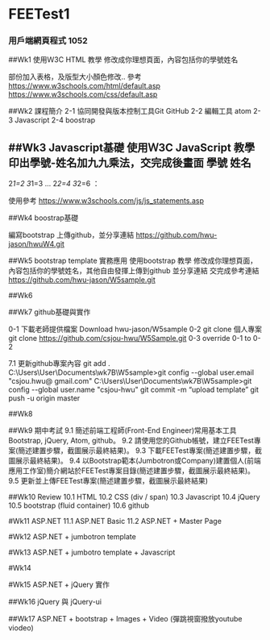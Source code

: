 # FEETest1
### 用戶端網頁程式 1052
##Wk1
使用Ｗ3C HTML 教學  修改成你理想頁面，內容包括你的學號姓名 <article> 部份加入表格，及版型大小顏色修改‥
參考
https://www.w3schools.com/html/default.asp
https://www.w3schools.com/css/default.asp


##Wk2 課程簡介
2-1 協同開發與版本控制工具Git GitHub
2-2 編輯工具 atom
2-3 Javascript
2-4 boostrap

##Wk3 Javascript基礎
使用Ｗ3C JavaScript 教學  印出學號-姓名加九九乘法，交完成後畫面
學號 姓名
----------------------------------
2*1=2  3*1=3 ...
2*2=4 3*2=6
：
 
使用參考
https://www.w3schools.com/js/js_statements.asp


##Wk4 boostrap基礎

編寫bootstrap 上傳github，並分享連結
https://github.com/hwu-jason/hwuW4.git

##Wk5 bootstrap template 實務應用
使用bootstrap  教學  修改成你理想頁面，內容包括你的學號姓名，其他自由發揮上傳到github 並分享連結
交完成參考連結
https://github.com/hwu-jason/W5sample.git

##Wk6


##Wk7 github基礎與實作

0-1 下載老師提供檔案 Download hwu-jason/W5sample
0-2 git clone 個人專案 git clone https://github.com/csjou-hwu/W5Sample.git
0-3 override 0-1 to 0-2

7.1 更新github專案內容
git add .
C:\Users\User\Documents\wk7B\W5sample>git config --global user.email "csjou.hwu@
gmail.com"
C:\Users\User\Documents\wk7B\W5sample>git config --global user.name "csjou-hwu"
git commit -m “upload template”
git push -u origin master

##Wk8

##Wk9 期中考試
9.1 簡述前端工程師(Front-End Engineer)常用基本工具Bootstrap, jQuery, Atom, github。
9.2 請使用您的Github帳號，建立FEETest專案(簡述建置步驟，截圖展示最終結果)。
9.3 下載FEETest專案(簡述建置步驟，截圖展示最終結果)。
9.4 以Bootstrap範本(Jumbotron或Company)建置個人(前端應用工作室)簡介網站於FEETest專案目錄(簡述建置步驟，截圖展示最終結果)。
9.5 更新並上傳FEETest專案(簡述建置步驟，截圖展示最終結果)


##Wk10 Review
10.1 HTML
10.2 CSS (div / span)
10.3 Javascript
10.4 jQuery
10.5 bootstrap (fluid container)
10.6 github


#Wk11 ASP.NET
11.1 ASP.NET Basic
11.2 ASP.NET + Master Page


#Wk12 ASP.NET + jumbotron template


#Wk13 ASP.NET + jumbotro template + Javascript


#Wk14


#Wk15 ASP.NET + jQuery 實作


##Wk16 jQuery 與 jQuery-ui

##Wk17 ASP.NET + bootstrap + Images + Video (彈跳視窗撥放youtube viodeo)
